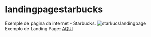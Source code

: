 # landingpagestarbucks
Exemple de página da internet - Starbucks.
![starkucslandingpage](https://user-images.githubusercontent.com/63015680/176961082-399c979d-2310-4d05-816d-304cec43bd09.png)
Exemplo de Landing Page: [AQUI](https://sergioribeiro7820.github.io/landingpagestarbucks/)
